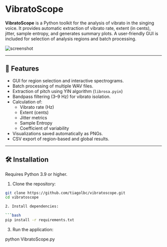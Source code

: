 # VibratoScope

**VibratoScope** is a Python toolkit for the analysis of vibrato in the singing voice. It provides automatic extraction of vibrato rate, extent (in cents), jitter, sample entropy, and generates summary plots. A user-friendly GUI is included for selection of analysis regions and batch processing.

![screenshot](docs/screenshot.png) <!-- optional -->

---

## 🧠 Features

- GUI for region selection and interactive spectrograms.
- Batch processing of multiple WAV files.
- Extraction of pitch using YIN algorithm (`librosa.pyin`)
- Bandpass filtering (3–9 Hz) for vibrato isolation.
- Calculation of:
  - Vibrato rate (Hz)
  - Extent (cents)
  - Jitter metrics
  - Sample Entropy
  - Coefficient of variability
- Visualizations saved automatically as PNGs.
- CSV export of region-based and global results.

---

## 🛠️ Installation

Requires Python 3.9 or higher.

1. Clone the repository:
```bash
git clone https://github.com/tiagolbc/vibratoscope.git
cd vibratoscope

2. Install dependencies:

```bash
pip install -r requirements.txt
```

3. Run the application:

python VibratoScope.py
